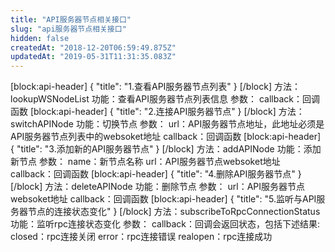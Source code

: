 ```yaml
---
title: "API服务器节点相关接口"
slug: "api服务器节点相关接口"
hidden: false
createdAt: "2018-12-20T06:59:49.875Z"
updatedAt: "2019-05-31T11:31:35.083Z"
---
```

[block:api-header]
{
  "title": "1.查看API服务器节点列表"
}
[/block]
方法：lookupWSNodeList
功能：查看API服务器节点列表信息
参数：
callback：回调函数
[block:api-header]
{
  "title": "2.连接API服务器节点"
}
[/block]
方法：switchAPINode
功能：切换节点
参数：
url：API服务器节点地址，此地址必须是API服务器节点列表中的websoket地址
callback：回调函数
[block:api-header]
{
  "title": "3.添加新的API服务器节点"
}
[/block]
方法：addAPINode
功能：添加新节点
参数：
name：新节点名称
url：API服务器节点websoket地址
callback：回调函数
[block:api-header]
{
  "title": "4.删除API服务器节点"
}
[/block]
方法：deleteAPINode
功能：删除节点
参数：
url：API服务器节点websoket地址
callback：回调函数
[block:api-header]
{
  "title": "5.监听与API服务器节点的连接状态变化"
}
[/block]
方法：subscribeToRpcConnectionStatus
功能：监听rpc连接状态变化
参数：
callback：回调会返回状态，包括下述结果: 
closed：rpc连接关闭
error：rpc连接错误
realopen：rpc连接成功